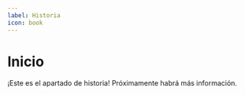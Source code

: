 ```yaml
---
label: Historia
icon: book
---
```

# Inicio
¡Este es el apartado de historia! Próximamente habrá más información.
